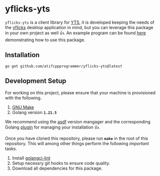 # yflicks-yts

`yflicks-yts` is a client library for [YTS](https://yts.mx), it is developed keeping
the needs of the [yflicks](https://github.com/atifcppprogrammer/yflicks) desktop
application in mind, but you can leverage this package in your own project as well
👍. An example program can be found [here](./example/main.go) demonstrating how to 
use this package.

## Installation
```
go get github.com/atifcppprogrammer/yflicks-yts@latest
```

## Development Setup
For working on this project, please ensure that your machine is provisioned with the
following.

1. [GNU Make](https://www.gnu.org/software/make/)
2. Golang version __`1.21.5`__

We recommend using the [asdf](https://github.com/asdf-vm/asdf) version mangager and
the corresponding Golang [plugin](https://github.com/asdf-community/asdf-golang) for
managing your installation 👍.

Once you have cloned this repository, please run __`make`__ in the root of this
repository. This will among other things perform the following _important_ tasks.

1. Install [golangci-lint](https://github.com/golangci/golangci-lint)
2. Setup necessry git hooks to ensure code quality.
3. Download all dependencies for this package.

